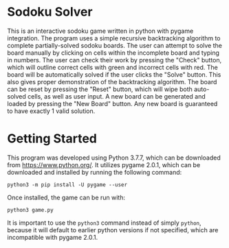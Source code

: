 # Sodoku Solver

This is an interactive sodoku game written in python with pygame integration. The program uses a simple recursive backtracking algorithm to complete partially-solved sodoku boards. The user can attempt to solve the board manually by clicking on cells within the incomplete board and typing in numbers. The user can check their work by pressing the "Check" button, which will outline correct cells with green and incorrect cells with red. The board will be automatically solved if the user clicks the "Solve" button. This also gives proper demonstration of the backtracking algorithm. The board can be reset by pressing the "Reset" button, which will wipe both auto-solved cells, as well as user input. A new board can be generated and loaded by pressing the "New Board" button. Any new board is guaranteed to have exactly 1 valid solution.

# Getting Started

This program was developed using Python 3.7.7, which can be downloaded from https://www.python.org/.
It utilizes pygame 2.0.1, which can be downloaded and installed by running the following command:
```
python3 -m pip install -U pygame --user
```
Once installed, the game can be run with:
```
python3 game.py
```
It is important to use the ```python3``` command instead of simply ```python```, because it will default to earlier python versions if not specified, which are incompatible with pygame 2.0.1.
